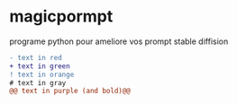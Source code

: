 # magicpormpt
programe python pour ameliore vos prompt stable diffision

```diff
- text in red
+ text in green
! text in orange
# text in gray
@@ text in purple (and bold)@@
```
